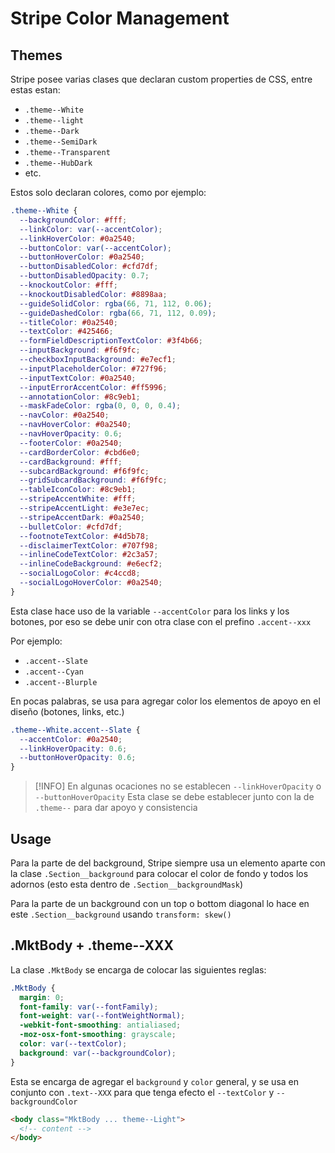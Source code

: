 # Stripe Color Management

## Themes

Stripe posee varias clases que declaran custom properties de CSS, entre estas estan:

- `.theme--White`
- `.theme--light`
- `.theme--Dark`
- `.theme--SemiDark`
- `.theme--Transparent`
- `.theme--HubDark`
- etc.

Estos solo declaran colores, como por ejemplo:

```css
.theme--White {
  --backgroundColor: #fff;
  --linkColor: var(--accentColor);
  --linkHoverColor: #0a2540;
  --buttonColor: var(--accentColor);
  --buttonHoverColor: #0a2540;
  --buttonDisabledColor: #cfd7df;
  --buttonDisabledOpacity: 0.7;
  --knockoutColor: #fff;
  --knockoutDisabledColor: #8898aa;
  --guideSolidColor: rgba(66, 71, 112, 0.06);
  --guideDashedColor: rgba(66, 71, 112, 0.09);
  --titleColor: #0a2540;
  --textColor: #425466;
  --formFieldDescriptionTextColor: #3f4b66;
  --inputBackground: #f6f9fc;
  --checkboxInputBackground: #e7ecf1;
  --inputPlaceholderColor: #727f96;
  --inputTextColor: #0a2540;
  --inputErrorAccentColor: #ff5996;
  --annotationColor: #8c9eb1;
  --maskFadeColor: rgba(0, 0, 0, 0.4);
  --navColor: #0a2540;
  --navHoverColor: #0a2540;
  --navHoverOpacity: 0.6;
  --footerColor: #0a2540;
  --cardBorderColor: #cbd6e0;
  --cardBackground: #fff;
  --subcardBackground: #f6f9fc;
  --gridSubcardBackground: #f6f9fc;
  --tableIconColor: #8c9eb1;
  --stripeAccentWhite: #fff;
  --stripeAccentLight: #e3e7ec;
  --stripeAccentDark: #0a2540;
  --bulletColor: #cfd7df;
  --footnoteTextColor: #4d5b78;
  --disclaimerTextColor: #707f98;
  --inlineCodeTextColor: #2c3a57;
  --inlineCodeBackground: #e6ecf2;
  --socialLogoColor: #c4ccd8;
  --socialLogoHoverColor: #0a2540;
}
```

Esta clase hace uso de la variable `--accentColor` para los links y los botones, por eso se debe unir con otra clase con el prefino `.accent--xxx`

Por ejemplo:

- `.accent--Slate`
- `.accent--Cyan`
- `.accent--Blurple`

En pocas palabras, se usa para agregar color los elementos de apoyo en el diseño (botones, links, etc.)

```css
.theme--White.accent--Slate {
  --accentColor: #0a2540;
  --linkHoverOpacity: 0.6;
  --buttonHoverOpacity: 0.6;
}
```

> [!INFO]
> En algunas ocaciones no se establecen `--linkHoverOpacity` o `--buttonHoverOpacity`
> Esta clase se debe establecer junto con la de `.theme--` para dar apoyo y consistencia

## Usage

Para la parte de del background, Stripe siempre usa un elemento aparte con la clase `.Section__background` para colocar el color de fondo y todos los adornos (esto esta dentro de `.Section__backgroundMask`)

Para la parte de un background con un top o bottom diagonal lo hace en este `.Section__background` usando `transform: skew()`

## .MktBody + .theme--XXX

La clase `.MktBody` se encarga de colocar las siguientes reglas:

```css
.MktBody {
  margin: 0;
  font-family: var(--fontFamily);
  font-weight: var(--fontWeightNormal);
  -webkit-font-smoothing: antialiased;
  -moz-osx-font-smoothing: grayscale;
  color: var(--textColor);
  background: var(--backgroundColor);
}
```

Esta se encarga de agregar el `background` y `color` general, y se usa en conjunto con `.text--XXX` para que tenga efecto el `--textColor` y `--backgroundColor`

```html
<body class="MktBody ... theme--Light">
  <!-- content -->
</body>
```
